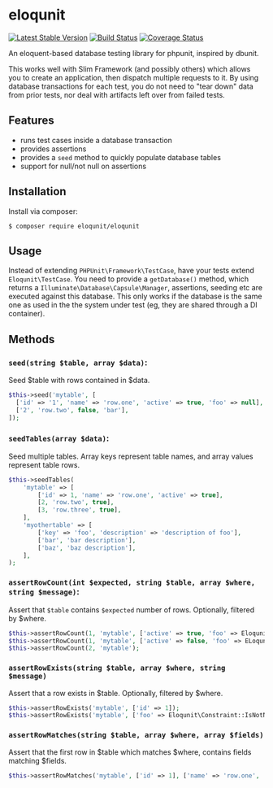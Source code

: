 # eloqunit
[![Latest Stable Version](https://img.shields.io/packagist/v/eloqunit/eloqunit.svg?style=flat-square)](https://packagist.org/packages/eloqunit/eloqunit)
[![Build Status](https://travis-ci.com/brettmc/eloqunit.svg?branch=master)](https://travis-ci.com/brettmc/eloqunit)
[![Coverage Status](https://coveralls.io/repos/github/brettmc/eloqunit/badge.svg?branch=master)](https://coveralls.io/github/brettmc/eloqunit?branch=master)

An eloquent-based database testing library for phpunit, inspired by dbunit.

This works well with Slim Framework (and possibly others) which allows you to create an application, then dispatch multiple requests
to it. By using database transactions for each test, you do not need to "tear down" data from prior tests, nor deal with artifacts
left over from failed tests.

## Features

* runs test cases inside a database transaction
* provides assertions
* provides a `seed` method to quickly populate database tables
* support for null/not null on assertions

## Installation

Install via composer:

```
$ composer require eloqunit/eloqunit
```

## Usage

Instead of extending `PHPUnit\Framework\TestCase`, have your tests extend `Eloqunit\TestCase`.
You need to provide a `getDatabase()` method, which returns a `Illuminate\Database\Capsule\Manager`, assertions, seeding etc
are executed against this database.
This only works if the database is the same one as used in the the system under test (eg, they are shared through a DI container).

## Methods

### `seed(string $table, array $data)`:

Seed $table with rows contained in $data.

```php
$this->seed('mytable', [
  ['id' => '1', 'name' => 'row.one', 'active' => true, 'foo' => null],
  ['2', 'row.two', false, 'bar'],
]);

```

### `seedTables(array $data)`:

Seed multiple tables. Array keys represent table names, and array values represent table rows.

```php
$this->seedTables(
    'mytable' => [
        ['id' => 1, 'name' => 'row.one', 'active' => true],
        [2, 'row.two', true],
        [3, 'row.three', true],
    ],
    'myothertable' => [
        ['key' => 'foo', 'description' => 'description of foo'],
        ['bar', 'bar description'],
        ['baz', 'baz description'],
    ],
);
```

### `assertRowCount(int $expected, string $table, array $where, string $message)`:

Assert that `$table` contains `$expected` number of rows. Optionally, filtered by $where.

```php
$this->assertRowCount(1, 'mytable', ['active' => true, 'foo' => Eloqunit\Constraint::IsNull]);
$this->assertRowCount(1, 'mytable', ['active' => false, 'foo' => ELoqunit\Constraint::IsNotNull];
$this->assertRowCount(2, 'mytable');
```

### `assertRowExists(string $table, array $where, string $message)`

Assert that a row exists in $table. Optionally, filtered by $where.

```php
$this->assertRowExists('mytable', ['id' => 1]);
$this->assertRowExists('mytable', ['foo' => Eloqunit\Constraint::IsNotNull]);
```

### `assertRowMatches(string $table, array $where, array $fields)`

Assert that the first row in $table which matches $where, contains fields matching $fields.

```php
$this->assertRowMatches('mytable', ['id' => 1], ['name' => 'row.one', 'active' => true]);
```
